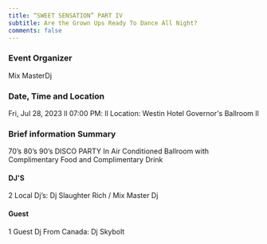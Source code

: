 ```yaml
---
title: “SWEET SENSATION” PART IV
subtitle: Are the Grown Ups Ready To Dance All Night?
comments: false
---
```

### Event Organizer
 Mix MasterDj
### Date, Time and Location
 Fri, Jul 28, 2023 ll 07:00 PM: ll Location: Westin Hotel Governor's Ballroom ll
### Brief information Summary
70’s 80’s 90’s DISCO PARTY In Air Conditioned Ballroom with Complimentary Food and Complimentary Drink 
#### DJ'S
2 Local Dj’s: Dj Slaughter Rich / Mix Master Dj
#### Guest
1 Guest Dj From Canada: Dj Skybolt 




